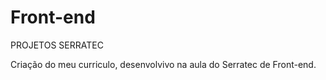 # Front-end
PROJETOS SERRATEC

Criação do meu curriculo, desenvolvivo na aula do Serratec de Front-end.

